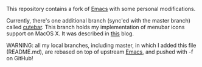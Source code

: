 This repository contains a fork of [Emacs](https://github.com/emacs-mirror/emacs) with some personal modifications.

Currently, there's one additional branch (sync'ed with the master
branch) called [cutebar](https://github.com/didierverna/emacs/tree/cutebar). This branch holds my implementation of menubar icons support on MacOS X. It was described in [this](http://www.didierverna.net/blog/index.php?post/2013/09/03/Menu-bar-icons-for-Emacs) blog.

WARNING: all my local branches, including master, in which I added this file (README.md), are rebased on top of upstream [Emacs](https://github.com/emacs-mirror/emacs), and pushed with -f on GitHub!